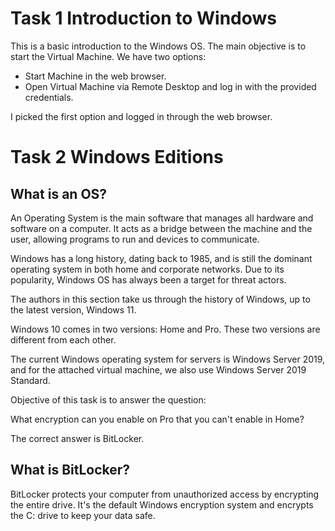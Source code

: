 # Task 1 Introduction to Windows

This is a basic introduction to the Windows OS. The main objective is to start the Virtual Machine.
We have two options:
- Start Machine in the web browser.
- Open Virtual Machine via Remote Desktop and log in with the provided credentials.

I picked the first option and logged in through the web browser.

# Task 2 Windows Editions

## What is an OS?

An Operating System is the main software that manages all hardware and software on a computer. It acts as a bridge between the machine and the user, allowing programs to run and devices to communicate.

Windows has a long history, dating back to 1985, and is still the dominant operating system in both home and corporate networks. Due to its popularity, Windows OS has always been a target for threat actors.

The authors in this section take us through the history of Windows, up to the latest version, Windows 11.

Windows 10 comes in two versions: Home and Pro. These two versions are different from each other.

The current Windows operating system for servers is Windows Server 2019, and for the attached virtual machine, we also use Windows Server 2019 Standard.

Objective of this task is to answer the question:

What encryption can you enable on Pro that you can't enable in Home?

The correct answer is BitLocker.

## What is BitLocker?

BitLocker protects your computer from unauthorized access by encrypting the entire drive. It's the default Windows encryption system and encrypts the C: drive to keep your data safe.